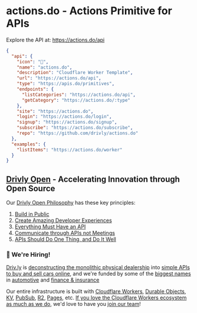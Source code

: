 # actions.do - Actions Primitive for APIs

Explore the API at: <https://actions.do/api>

```json
{
  "api": {
    "icon": "🚀",
    "name": "actions.do",
    "description": "Cloudflare Worker Template",
    "url": "https://actions.do/api",
    "type": "https://apis.do/primitives",
    "endpoints": {
      "listCategories": "https://actions.do/api",
      "getCategory": "https://actions.do/:type"
    },
    "site": "https://actions.do",
    "login": "https://actions.do/login",
    "signup": "https://actions.do/signup",
    "subscribe": "https://actions.do/subscribe",
    "repo": "https://github.com/drivly/actions.do"
  },
  "examples": {
    "listItems": "https://actions.do/worker"
  }
}
```

## [Drivly Open](https://driv.ly/open) - Accelerating Innovation through Open Source

Our [Drivly Open Philosophy](https://philosophy.do) has these key principles:

1. [Build in Public](https://driv.ly/open/build-in-public)
2. [Create Amazing Developer Experiences](https://driv.ly/open/amazing-developer-experiences)
3. [Everything Must Have an API](https://driv.ly/open/everything-must-have-an-api)
4. [Communicate through APIs not Meetings](https://driv.ly/open/communicate-through-apis-not-meetings)
5. [APIs Should Do One Thing, and Do It Well](https://driv.ly/open/apis-do-one-thing)


###  🚀 We're Hiring!

[Driv.ly](https://driv.ly) is [deconstructing the monolithic physical dealership](https://blog.driv.ly/deconstructing-the-monolithic-physical-dealership) into [simple APIs to buy and sell cars online](https://driv.ly), and we're funded by some of the [biggest names](https://twitter.com/TurnerNovak) in [automotive](https://fontinalis.com/team/#bill-ford) and [finance & insurance](https://www.detroit.vc)

Our entire infrastructure is built with [Cloudflare Workers](https://workers.do), [Durable Objects](https://durable.objects.do), [KV](https://kv.cf), [PubSub](https://pubsub.do), [R2](https://r2.do.cf), [Pages](https://pages.do), etc.  [If you love the Cloudflare Workers ecosystem as much as we do](https://driv.ly/loves/workers), we'd love to have you [join our team](https://careers.do/apply)!

